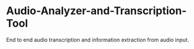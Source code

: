 # Audio-Analyzer-and-Transcription-Tool
End to end audio transcription and information extraction from audio input. 
